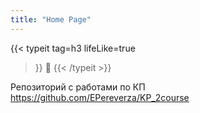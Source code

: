 ```yaml
---
title: "Home Page"
---
```

{{< typeit 
  tag=h3
  lifeLike=true
>}}
👋
{{< /typeit >}}

Репозиторий с работами по КП https://github.com/EPereverza/KP_2course